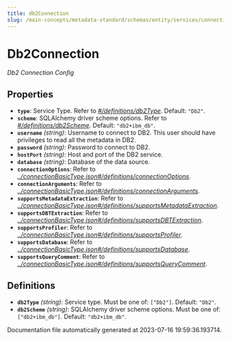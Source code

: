 ```yaml
---
title: db2Connection
slug: /main-concepts/metadata-standard/schemas/entity/services/connections/database/db2connection
---
```


# Db2Connection

*Db2 Connection Config*

## Properties

- **`type`**: Service Type. Refer to *[#/definitions/db2Type](#definitions/db2Type)*. Default: `"Db2"`.
- **`scheme`**: SQLAlchemy driver scheme options. Refer to *[#/definitions/db2Scheme](#definitions/db2Scheme)*. Default: `"db2+ibm_db"`.
- **`username`** *(string)*: Username to connect to DB2. This user should have privileges to read all the metadata in DB2.
- **`password`** *(string)*: Password to connect to DB2.
- **`hostPort`** *(string)*: Host and port of the DB2 service.
- **`database`** *(string)*: Database of the data source.
- **`connectionOptions`**: Refer to *[../connectionBasicType.json#/definitions/connectionOptions](#/connectionBasicType.json#/definitions/connectionOptions)*.
- **`connectionArguments`**: Refer to *[../connectionBasicType.json#/definitions/connectionArguments](#/connectionBasicType.json#/definitions/connectionArguments)*.
- **`supportsMetadataExtraction`**: Refer to *[../connectionBasicType.json#/definitions/supportsMetadataExtraction](#/connectionBasicType.json#/definitions/supportsMetadataExtraction)*.
- **`supportsDBTExtraction`**: Refer to *[../connectionBasicType.json#/definitions/supportsDBTExtraction](#/connectionBasicType.json#/definitions/supportsDBTExtraction)*.
- **`supportsProfiler`**: Refer to *[../connectionBasicType.json#/definitions/supportsProfiler](#/connectionBasicType.json#/definitions/supportsProfiler)*.
- **`supportsDatabase`**: Refer to *[../connectionBasicType.json#/definitions/supportsDatabase](#/connectionBasicType.json#/definitions/supportsDatabase)*.
- **`supportsQueryComment`**: Refer to *[../connectionBasicType.json#/definitions/supportsQueryComment](#/connectionBasicType.json#/definitions/supportsQueryComment)*.
## Definitions

- <a id="definitions/db2Type"></a>**`db2Type`** *(string)*: Service type. Must be one of: `["Db2"]`. Default: `"Db2"`.
- <a id="definitions/db2Scheme"></a>**`db2Scheme`** *(string)*: SQLAlchemy driver scheme options. Must be one of: `["db2+ibm_db"]`. Default: `"db2+ibm_db"`.


Documentation file automatically generated at 2023-07-16 19:59:36.193714.
